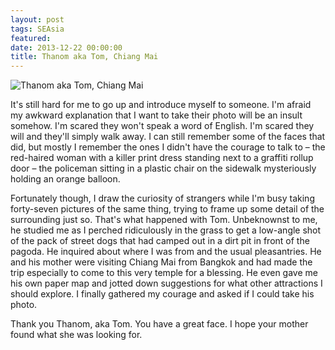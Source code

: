 ```yaml
---
layout: post
tags: SEAsia
featured: 
date: 2013-12-22 00:00:00
title: Thanom aka Tom, Chiang Mai
---
```

![Thanom aka Tom, Chiang Mai](http://personandplace.s3.amazonaws.com/2013-12-22-chiangmai-thanom.jpg)

It's still hard for me to go up and introduce myself to someone. I'm afraid my awkward explanation that I want to take their photo will be an insult somehow. I'm scared they won't speak a word of English. I'm scared they will and they'll simply walk away. I can still remember some of the faces that did, but mostly I remember the ones I didn't have the courage to talk to – the red-haired woman with a killer print dress standing next to a graffiti rollup door – the policeman sitting in a plastic chair on the sidewalk mysteriously holding an orange balloon. 

Fortunately though, I draw the curiosity of strangers while I'm busy taking forty-seven pictures of the same thing, trying to frame up some detail of the surrounding just so. That's what happened with Tom. Unbeknownst to me, he studied me as I perched ridiculously in the grass to get a low-angle shot of the pack of street dogs that had camped out in a dirt pit in front of the pagoda. He inquired about where I was from and the usual pleasantries. He and his mother were visiting Chiang Mai from Bangkok and had made the trip especially to come to this very temple for a blessing. He even gave me his own paper map and jotted down suggestions for what other attractions I should explore. I finally gathered my courage and asked if I could take his photo. 

Thank you Thanom, aka Tom. You have a great face. I hope your mother found what she was looking for.